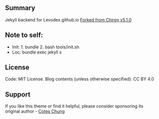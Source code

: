 ## Summary
Jekyll backend for Levodex.github.io
[Forked from Chirpy v5.1.0](https://github.com/cotes2020/jekyll-theme-chirpy)

## Note to self:
- Init: 1. bundle  2. bash tools/init.sh
- Loc: bundle exec jekyll s

## License
Code: MIT License.
Blog contents (unless otherwise specified): CC BY 4.0

## Support
If you like this theme or find it helpful, please consider sponsoring its original author - [Cotes Chung](https://github.com/cotes2020)
